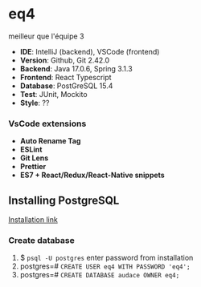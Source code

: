 # eq4
meilleur que l'équipe 3

- **IDE**: IntelliJ (backend), VSCode (frontend)
- **Version**: Github, Git 2.42.0
- **Backend**: Java 17.0.6, Spring 3.1.3
- **Frontend**: React Typescript
- **Database**: PostGreSQL 15.4
- **Test**: JUnit, Mockito
- **Style**: ??

### VsCode extensions

- **Auto Rename Tag**
- **ESLint**
- **Git Lens**
- **Prettier**
- **ES7 + React/Redux/React-Native snippets**

## Installing PostgreSQL
[Installation link](https://www.enterprisedb.com/downloads/postgres-postgresql-downloads)

### Create database
1. $ `psql -U postgres` enter password from installation
3. postgres=# `CREATE USER eq4 WITH PASSWORD 'eq4';`
4. postgres=# `CREATE DATABASE audace OWNER eq4;`